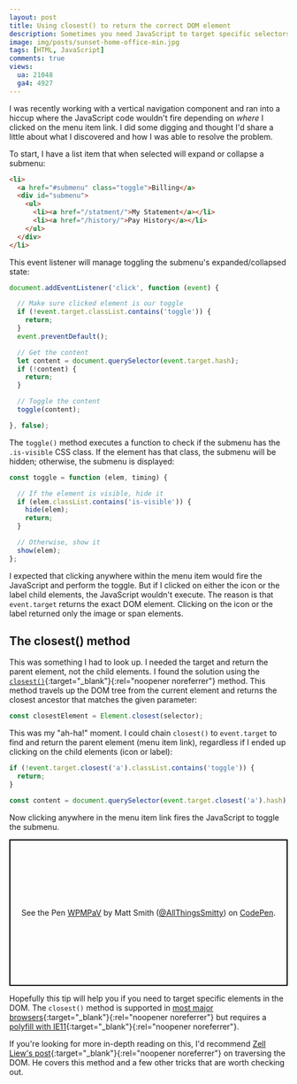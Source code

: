 ```yaml
---
layout: post
title: Using closest() to return the correct DOM element
description: Sometimes you need JavaScript to target specific selectors in the DOM. The closest() method can help you do just that.
image: img/posts/sunset-home-office-min.jpg
tags: [HTML, JavaScript]
comments: true
views:
  ua: 21048
  ga4: 4927
---
```


I was recently working with a vertical navigation component and ran into a hiccup where the JavaScript code wouldn't fire depending on _where_ I clicked on the menu item link. I did some digging and thought I'd share a little about what I discovered and how I was able to resolve the problem. 

To start, I have a list item that when selected will expand or collapse a submenu:

```html
<li>
  <a href="#submenu" class="toggle">Billing</a>
  <div id="submenu">
    <ul>
      <li><a href="/statment/">My Statement</a></li>
      <li><a href="/history/">Pay History</a></li>
    </ul>
  </div>
</li>
```

This event listener will manage toggling the submenu's expanded/collapsed state:

```javascript
document.addEventListener('click', function (event) {

  // Make sure clicked element is our toggle
  if (!event.target.classList.contains('toggle')) {
    return;
  }
  event.preventDefault();

  // Get the content
  let content = document.querySelector(event.target.hash);
  if (!content) {
    return;
  }

  // Toggle the content
  toggle(content);

}, false);
```

The `toggle()` method executes a function to check if the submenu has the `.is-visible` CSS class. If the element has that class, the submenu will be hidden; otherwise, the submenu is displayed:

```javascript
const toggle = function (elem, timing) {

  // If the element is visible, hide it
  if (elem.classList.contains('is-visible')) {
    hide(elem);
    return;
  }

  // Otherwise, show it
  show(elem);
};
```

I expected that clicking anywhere within the menu item would fire the JavaScript and perform the toggle. But if I clicked on either the icon or the label child elements, the JavaScript wouldn't execute. The reason is that `event.target` returns the exact DOM element. Clicking on the icon or the label returned only the image or span elements.

## The closest() method

This was something I had to look up. I needed the target and return the parent element, not the child elements. I found the solution using the [`closest()`](https://developer.mozilla.org/en-US/docs/Web/API/Element/closest){:target="_blank"}{:rel="noopener noreferrer"} method. This method travels up the DOM tree from the current element and returns the closest ancestor that matches the given parameter:

```javascript
const closestElement = Element.closest(selector); 
```

This was my "ah-ha!" moment. I could chain `closest()` to `event.target` to find and return the parent element (menu item link), regardless if I ended up clicking on the child elements (icon or label):

```javascript
if (!event.target.closest('a').classList.contains('toggle')) {
  return;
}

const content = document.querySelector(event.target.closest('a').hash);
```

Now clicking anywhere in the menu item link fires the JavaScript to toggle the submenu.

<div class="embed">
  <p class="codepen" data-height="450" data-default-tab="result" data-user="AllThingsSmitty" data-slug-hash="WPMPaV" style="height: 265px; box-sizing: border-box; display: flex; align-items: center; justify-content: center; border: 2px solid black; margin: 1em 0; padding: 1em;" data-pen-title="WPMPaV">
    <span>See the Pen <a href="https://codepen.io/AllThingsSmitty/pen/WPMPaV/">
    WPMPaV</a> by Matt Smith (<a href="https://codepen.io/AllThingsSmitty">@AllThingsSmitty</a>)
    on <a href="https://codepen.io">CodePen</a>.</span>
  </p>
  <script async src="https://static.codepen.io/assets/embed/ei.js"></script>
</div>

Hopefully this tip will help you if you need to target specific elements in the DOM. The `closest()` method is supported in [most major browsers](https://caniuse.com/#search=closest){:target="_blank"}{:rel="noopener noreferrer"} but requires a [polyfill with IE11](https://developer.mozilla.org/en-US/docs/Web/API/Element/closest#Polyfill){:target="_blank"}{:rel="noopener noreferrer"}.

If you're looking for more in-depth reading on this, I'd recommend [Zell Liew's post](https://zellwk.com/blog/dom-traversals/){:target="_blank"}{:rel="noopener noreferrer"} on traversing the DOM. He covers this method and a few other tricks that are worth checking out.
